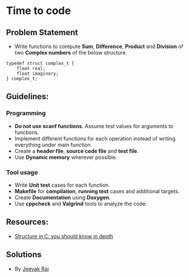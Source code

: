 # Time to code
## Problem Statement
* Write functions to compute **Sum**, **Difference**, **Product** and **Division** of two **Complex numbers** of the below structure.
```
typedef struct complex_t {
    float real;
    float imaginary;
} complex_t;
```

## Guidelines:
### Programming
* **Do not use scanf functions**. Assume test values for arguments to functions.
* Implement different functions for each operation instead of writing everything under main function.
* Create a **header file**,  **source code file** and **test file**.
* Use **Dynamic memory** wherever possible.

### Tool usage
* Write **Unit test** cases for each function.
* **Makefile** for **compilation**, **running test** cases and additional targets.
* Create **Documentation** using **Doxygen**.
* Use **cppcheck** and **Valgrind** tools to analyze the code.

## Resources:
* [Structure in C: you should know in depth](https://aticleworld.com/structure-in-c/)

## Solutions
* By [Jeevak Raj](https://github.com/JeevakRaj/LTTS_Stepin_Exercises/tree/main/Question_1a_Complex_Calculator)

